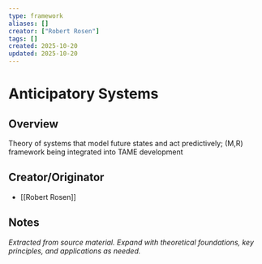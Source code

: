 ```yaml
---
type: framework
aliases: []
creator: ["Robert Rosen"]
tags: []
created: 2025-10-20
updated: 2025-10-20
---
```


# Anticipatory Systems

## Overview

Theory of systems that model future states and act predictively; (M,R) framework being integrated into TAME development

## Creator/Originator

- [[Robert Rosen]]

## Notes

*Extracted from source material. Expand with theoretical foundations, key principles, and applications as needed.*
